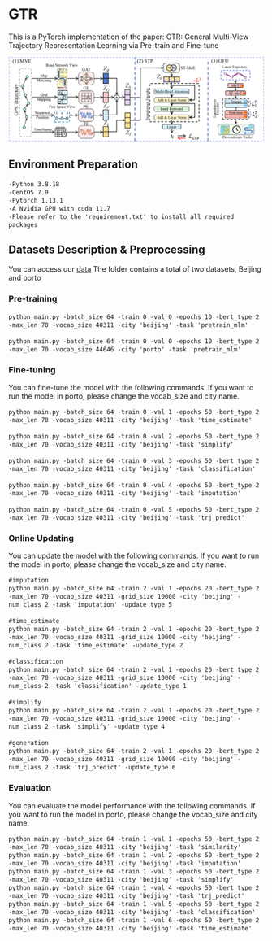 # GTR 
This is a PyTorch implementation of the paper: GTR: General Multi-View Trajectory Representation Learning via Pre-train and Fine-tune

![Overview](./framework.png)

## Environment Preparation
    -Python 3.8.18
    -CentOS 7.0
    -Pytorch 1.13.1
    -A Nvidia GPU with cuda 11.7
    -Please refer to the 'requirement.txt' to install all required packages

## Datasets Description & Preprocessing
You can access our [data](https://pan.quark.cn/s/e92cc7ffe980)
The folder contains a total of two datasets, Beijing and porto

### Pre-training

```shell
python main.py -batch_size 64 -train 0 -val 0 -epochs 10 -bert_type 2 -max_len 70 -vocab_size 40311 -city 'beijing' -task 'pretrain_mlm'

python main.py -batch_size 64 -train 0 -val 0 -epochs 10 -bert_type 2 -max_len 70 -vocab_size 44646 -city 'porto' -task 'pretrain_mlm'
```

### Fine-tuning

You can fine-tune the model with the following commands. If you want to run the model in porto, please change the vocab_size and city name.
```shell
python main.py -batch_size 64 -train 0 -val 1 -epochs 50 -bert_type 2 -max_len 70 -vocab_size 40311 -city 'beijing' -task 'time_estimate'

python main.py -batch_size 64 -train 0 -val 2 -epochs 50 -bert_type 2 -max_len 70 -vocab_size 40311 -city 'beijing' -task 'simplify'

python main.py -batch_size 64 -train 0 -val 3 -epochs 50 -bert_type 2 -max_len 70 -vocab_size 40311 -city 'beijing' -task 'classification'

python main.py -batch_size 64 -train 0 -val 4 -epochs 50 -bert_type 2 -max_len 70 -vocab_size 40311 -city 'beijing' -task 'imputation'

python main.py -batch_size 64 -train 0 -val 5 -epochs 50 -bert_type 2 -max_len 70 -vocab_size 40311 -city 'beijing' -task 'trj_predict'
```

### Online Updating
You can update the model with the following commands. If you want to run the model in porto, please change the vocab_size and city name.

```shell
#imputation
python main.py -batch_size 64 -train 2 -val 1 -epochs 20 -bert_type 2 -max_len 70 -vocab_size 40311 -grid_size 10000 -city 'beijing' -num_class 2 -task 'imputation' -update_type 5

#time_estimate
python main.py -batch_size 64 -train 2 -val 1 -epochs 20 -bert_type 2 -max_len 70 -vocab_size 40311 -grid_size 10000 -city 'beijing' -num_class 2 -task 'time_estimate' -update_type 2

#classification
python main.py -batch_size 64 -train 2 -val 1 -epochs 20 -bert_type 2 -max_len 70 -vocab_size 40311 -grid_size 10000 -city 'beijing' -num_class 2 -task 'classification' -update_type 1

#simplify
python main.py -batch_size 64 -train 2 -val 1 -epochs 20 -bert_type 2 -max_len 70 -vocab_size 40311 -grid_size 10000 -city 'beijing' -num_class 2 -task 'simplify' -update_type 4

#generation
python main.py -batch_size 64 -train 2 -val 1 -epochs 20 -bert_type 2 -max_len 70 -vocab_size 40311 -grid_size 10000 -city 'beijing' -num_class 2 -task 'trj_predict' -update_type 6
```


### Evaluation
You can evaluate the model performance with the following commands. If you want to run the model in porto, please change the vocab_size and city name.

```shell
python main.py -batch_size 64 -train 1 -val 1 -epochs 50 -bert_type 2 -max_len 70 -vocab_size 40311 -city 'beijing' -task 'similarity'
python main.py -batch_size 64 -train 1 -val 2 -epochs 50 -bert_type 2 -max_len 70 -vocab_size 40311 -city 'beijing' -task 'imputation'
python main.py -batch_size 64 -train 1 -val 3 -epochs 50 -bert_type 2 -max_len 70 -vocab_size 40311 -city 'beijing' -task 'simplify'
python main.py -batch_size 64 -train 1 -val 4 -epochs 50 -bert_type 2 -max_len 70 -vocab_size 40311 -city 'beijing' -task 'trj_predict'
python main.py -batch_size 64 -train 1 -val 5 -epochs 50 -bert_type 2 -max_len 70 -vocab_size 40311 -city 'beijing' -task 'classification'
python main.py -batch_size 64 -train 1 -val 6 -epochs 50 -bert_type 2 -max_len 70 -vocab_size 40311 -city 'beijing' -task 'time_estimate'
```
